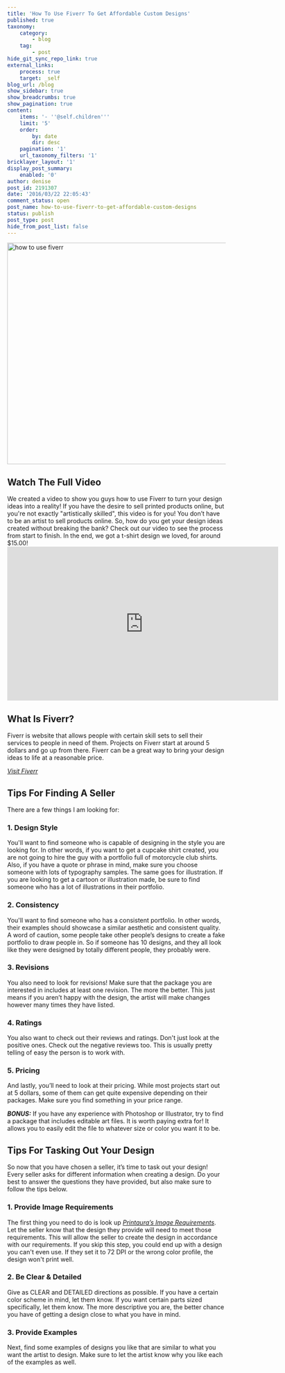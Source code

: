 ```yaml
---
title: 'How To Use Fiverr To Get Affordable Custom Designs'
published: true
taxonomy:
    category:
        - blog
    tag:
        - post
hide_git_sync_repo_link: true
external_links:
    process: true
    target: _self
blog_url: /blog
show_sidebar: true
show_breadcrumbs: true
show_pagination: true
content:
    items: '- ''@self.children'''
    limit: '5'
    order:
        by: date
        dir: desc
    pagination: '1'
    url_taxonomy_filters: '1'
bricklayer_layout: '1'
display_post_summary:
    enabled: '0'
author: denise
post_id: 2191307
date: '2016/03/22 22:05:43'
comment_status: open
post_name: how-to-use-fiverr-to-get-affordable-custom-designs
status: publish
post_type: post
hide_from_post_list: false
---
```


<img src="https://printaura.com/wp-content/uploads/2016/03/how-to-use-fiverr-1024x534.jpg" alt="how to use fiverr" width="980" height="511" class="alignnone size-large wp-image-12716582" />
<h2>Watch The Full Video</h2>
We created a video to show you guys how to use Fiverr to turn your design ideas into a reality! If you have the desire to sell printed products online, but you're not exactly "artistically skilled", this video is for you! You don’t have to be an artist to sell products online. So, how do you get your design ideas created without breaking the bank? Check out our video to see the process from start to finish. In the end, we got a t-shirt design we loved, for around $15.00!

<iframe src="https://www.youtube.com/embed/0oMEPaxIZdo" width="625" height="355" frameborder="0" allowfullscreen="allowfullscreen"></iframe>
<h2>What Is Fiverr?</h2>
Fiverr is website that allows people with certain skill sets to sell their services to people in need of them. Projects on Fiverr start at around 5 dollars and go up from there. Fiverr can be a great way to bring your design ideas to life at a reasonable price.

<em><a href="http://www.fiverr.com" target="_blank">Visit Fiverr</a></em>
<h2>Tips For Finding A Seller</h2>
There are a few things I am looking for:
<h3>1. Design Style</h3>
You'll want to find someone who is capable of designing in the style you are looking for. In other words, if you want to get a cupcake shirt created, you are not going to hire the guy with a portfolio full of motorcycle club shirts. Also, if you have a quote or phrase in mind, make sure you choose someone with lots of typography samples. The same goes for illustration. If you are looking to get a cartoon or illustration made, be sure to find someone who has a lot of illustrations in their portfolio.
<h3>2. Consistency</h3>
You'll want to find someone who has a consistent portfolio. In other words, their examples should showcase a similar aesthetic and consistent quality. A word of caution, some people take other people’s designs to create a fake portfolio to draw people in. So if someone has 10 designs, and they all look like they were designed by totally different people, they probably were.
<h3>3. Revisions</h3>
You also need to look for revisions! Make sure that the package you are interested in includes at least one revision. The more the better. This just means if you aren’t happy with the design, the artist will make changes however many times they have listed.
<h3>4. Ratings</h3>
You also want to check out their reviews and ratings. Don't just look at the positive ones. Check out the negative reviews too. This is usually pretty telling of easy the person is to work with.
<h3>5. Pricing</h3>
And lastly, you’ll need to look at their pricing. While most projects start out at 5 dollars, some of them can get quite expensive depending on their packages. Make sure you find something in your price range.

<em><strong>BONUS:</strong> </em>If you have any experience with Photoshop or Illustrator, try to find a package that includes editable art files. It is worth paying extra for! It allows you to easily edit the file to whatever size or color you want it to be.
<h2>Tips For Tasking Out Your Design</h2>
So now that you have chosen a seller, it’s time to task out your design! Every seller asks for different information when creating a design. Do your best to answer the questions they have provided, but also make sure to follow the tips below.
<h3>1. Provide Image Requirements</h3>
The first thing you need to do is look up <em><a href="https://printaura.com/image-requirements/" target="_blank">Printaura’s Image Requirements</a></em>. Let the seller know that the design they provide will need to meet those requirements. This will allow the seller to create the design in accordance with our requirements. If you skip this step, you could end up with a design you can't even use. If they set it to 72 DPI or the wrong color profile, the design won't print well.
<h3>2. Be Clear &amp; Detailed</h3>
Give as CLEAR and DETAILED directions as possible. If you have a certain color scheme in mind, let them know. If you want certain parts sized specifically, let them know. The more descriptive you are, the better chance you have of getting a design close to what you have in mind.
<h3>3. Provide Examples</h3>
Next, find some examples of designs you like that are similar to what you want the artist to design. Make sure to let the artist know why you like each of the examples as well.